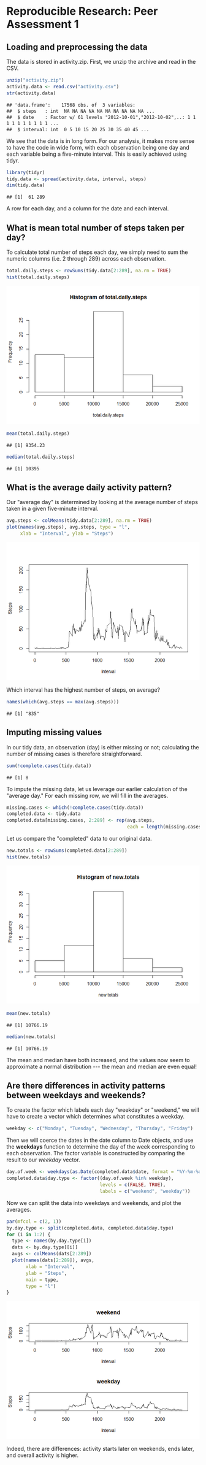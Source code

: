 # Reproducible Research: Peer Assessment 1


## Loading and preprocessing the data

The data is stored in activity.zip. First, we unzip the archive and read in
the CSV.


```r
unzip("activity.zip")
activity.data <- read.csv("activity.csv")
str(activity.data)
```

```
## 'data.frame':	17568 obs. of  3 variables:
##  $ steps   : int  NA NA NA NA NA NA NA NA NA NA ...
##  $ date    : Factor w/ 61 levels "2012-10-01","2012-10-02",..: 1 1 1 1 1 1 1 1 1 1 ...
##  $ interval: int  0 5 10 15 20 25 30 35 40 45 ...
```
We see that the data is in long form. For our analysis, it makes more sense to
have the code in wide form, with each observation being one day and each
variable being a five-minute interval. This is easily achieved using tidyr.


```r
library(tidyr)
tidy.data <- spread(activity.data, interval, steps)
dim(tidy.data)
```

```
## [1]  61 289
```
A row for each day, and a column for the date and each interval.

## What is mean total number of steps taken per day?

To calculate total number of steps each day, we simply need to sum the
numeric columns (i.e. 2 through 289) across each observation.


```r
total.daily.steps <- rowSums(tidy.data[2:289], na.rm = TRUE)
hist(total.daily.steps)
```

![](PA1_template_files/figure-html/unnamed-chunk-3-1.png)<!-- -->

```r
mean(total.daily.steps)
```

```
## [1] 9354.23
```

```r
median(total.daily.steps)
```

```
## [1] 10395
```

## What is the average daily activity pattern?

Our "average day" is determined by looking at the average number of steps taken
in a given five-minute interval.


```r
avg.steps <- colMeans(tidy.data[2:289], na.rm = TRUE)
plot(names(avg.steps), avg.steps, type = "l",
     xlab = "Interval", ylab = "Steps")
```

![](PA1_template_files/figure-html/unnamed-chunk-4-1.png)<!-- -->

Which interval has the highest number of steps, on average?


```r
names(which(avg.steps == max(avg.steps)))
```

```
## [1] "835"
```

## Imputing missing values

In our tidy data, an observation (day) is either missing or not; calculating
the number of missing cases is therefore straightforward.


```r
sum(!complete.cases(tidy.data))
```

```
## [1] 8
```

To impute the missing data, let us leverage our earlier calculation of the
"average day." For each missing row, we will fill in the averages.


```r
missing.cases <- which(!complete.cases(tidy.data))
completed.data <- tidy.data
completed.data[missing.cases, 2:289] <- rep(avg.steps,
                                            each = length(missing.cases))
```

Let us compare the "completed" data to our original data.


```r
new.totals <- rowSums(completed.data[2:289])
hist(new.totals)
```

![](PA1_template_files/figure-html/unnamed-chunk-8-1.png)<!-- -->

```r
mean(new.totals)
```

```
## [1] 10766.19
```

```r
median(new.totals)
```

```
## [1] 10766.19
```

The mean and median have both increased, and the values now seem to approximate
a normal distribution --- the mean and median are even equal!

## Are there differences in activity patterns between weekdays and weekends?

To create the factor which labels each day "weekday" or "weekend," we will
have to create a vector which determines what constitutes a weekday.


```r
weekday <- c("Monday", "Tuesday", "Wednesday", "Thursday", "Friday")
```

Then we will coerce the dates in the date column to Date objects, and use the
**weekdays** function to determine the day of the week corresponding to each
observation. The factor variable is constructed by comparing the result to
our *weekday* vector.


```r
day.of.week <- weekdays(as.Date(completed.data$date, format = "%Y-%m-%d"))
completed.data$day.type <- factor((day.of.week %in% weekday),
                                  levels = c(FALSE, TRUE),
                                  labels = c("weekend", "weekday"))
```

Now we can split the data into weekdays and weekends, and plot the averages.


```r
par(mfcol = c(2, 1))
by.day.type <- split(completed.data, completed.data$day.type)
for (i in 1:2) {
  type <- names(by.day.type[i])
  dats <- by.day.type[[i]]
  avgs <- colMeans(dats[2:289])
  plot(names(dats[2:289]), avgs,
       xlab = "Interval",
       ylab = "Steps",
       main = type,
       type = "l")
}
```

![](PA1_template_files/figure-html/unnamed-chunk-11-1.png)<!-- -->

Indeed, there are differences: activity starts later on weekends, ends later,
and overall activity is higher.
